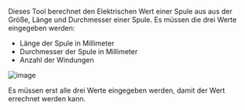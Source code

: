 Dieses Tool berechnet den Elektrischen Wert einer Spule aus aus der Größe, Länge und Durchmesser einer Spule.
Es müssen die drei Werte eingegeben werden:
-  Länge der Spule in Millimeter
-  Durchmesser der Spule in Millimeter
-  Anzahl der Windungen

![image](https://github.com/DL1RLB/Spulenberechnung/assets/69315366/8108b8bf-ee7e-4b09-80fd-e3db172fbab0)

Es müssen erst alle drei Werte eingegeben werden, damit der Wert errechnet werden kann.
